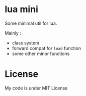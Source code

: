 # lua mini

Some minimal util for lua.

Mainly :
 * class system
 * forward compat for `load` function
 * some other minor functions

# License

My code is under MIT License
